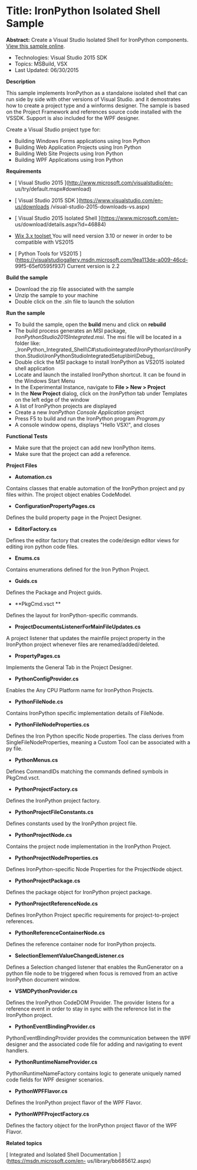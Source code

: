 # Title: IronPython Isolated Shell Sample
**Abstract:** Create a Visual Studio Isolated Shell for IronPython components.[ View this sample online](https://github.com/Microsoft/VSSDK-Extensibility-Samples).

* Technologies: Visual Studio 2015 SDK
* Topics: MSBuild, VSX
* Last Updated: 06/30/2015

**Description**

This sample implements IronPython as a standalone isolated shell that can run
side by side with other versions of Visual Studio. and it demostrates how to
create a project type and a winforms designer. The sample is based on the
Project Framework and references source code installed with the VSSDK. Support
is also included for the WPF designer.

Create a Visual Studio project type for:

  * Building Windows Forms applications using Iron Python 
  * Building Web Application Projects using Iron Python 
  * Building Web Site Projects using Iron Python 
  * Building WPF Applications using Iron Python 



**Requirements**

* [ Visual Studio 2015 ](http://www.microsoft.com/visualstudio/en-
us/try/default.mspx#download)

* [ Visual Studio 2015 SDK ](https://www.visualstudio.com/en-us/downloads
/visual-studio-2015-downloads-vs.aspx)

* [ Visual Studio 2015 Isolated Shell ](https://www.microsoft.com/en-
us/download/details.aspx?id=46884)

* [ Wix 3.x toolset ](http://wixtoolset.org/) You will need version 3.10 or
newer in order to be compatible with VS2015

* [ Python Tools for VS2015
](https://visualstudiogallery.msdn.microsoft.com/9ea113de-a009-46cd-
99f5-65ef0595f937) Current version is 2.2


**Build the sample**

  * Download the zip file associated with the sample 
  * Unzip the sample to your machine 
  * Double click on the .sln file to launch the solution 


**Run the sample**

  * To build the sample, open the **build** menu and click on **rebuild**
  * The build process generates an MSI package, _IronPythonStudio2015Integrated.msi_. The msi file will be located in a folder like: _IronPython_Integrated_Shell\C#\studiointegrated\IronPython\src\IronPython.Studio\IronPythonStudioIntegratedSetup\bin\Debug\_
  * Double click the MSI package to install IronPython as VS2015 isolated shell application
  * Locate and launch the installed IronPython shortcut. It can be found in the Windows Start Menu
  * In the Experimental Instance, navigate to **File &gt; New &gt; Project**
  * In the **New Project** dialog, click on the _IronPython_ tab under Templates on the left edge of the window
  * A list of IronPython projects are displayed
  * Create a new _IronPython Console Application_ project
  * Press F5 to build and run the IronPython program _Program.py_
  * A console window opens, displays "Hello VSX!", and closes


**Functional Tests**

  * Make sure that the project can add new IronPython items. 
  * Make sure that the project can add a reference. 



**Project Files**

* **Automation.cs**

Contains classes that enable automation of the IronPython project and py files
within. The project object enables CodeModel.

* **ConfigurationPropertyPages.cs**

Defines the build property page in the Project Designer.

* **EditorFactory.cs**

Defines the editor factory that creates the code/design editor views for
editing iron python code files.

* **Enums.cs**

Contains enumerations defined for the Iron Python Project.

* **Guids.cs**

Defines the Package and Project guids.

* **PkgCmd.vsct **

Defines the layout for IronPython-specific commands.

* **ProjectDocumentsListenerForMainFileUpdates.cs**

A project listener that updates the mainfile project property in the
IronPython project whenever files are renamed/added/deleted.

* **PropertyPages.cs**

Implements the General Tab in the Project Designer.

* **PythonConfigProvider.cs**

Enables the Any CPU Platform name for IronPython Projects.

* **PythonFileNode.cs**

Contains IronPython specific implementation details of FileNode.

* **PythonFileNodeProperties.cs**

Defines the Iron Python specific Node properties. The class derives from
SingleFileNodeProperties, meaning a Custom Tool can be associated with a py
file.

* **PythonMenus.cs**

Defines CommandIDs matching the commands defined symbols in PkgCmd.vsct.

* **PythonProjectFactory.cs**

Defines the IronPython project factory.

* **PythonProjectFileConstants.cs**

Defines constants used by the IronPython project file.

* **PythonProjectNode.cs**

Contains the project node implementation in the IronPython Project.

* **PythonProjectNodeProperties.cs**

Defines IronPython-specific Node Properties for the ProjectNode object.

* **PythonProjectPackage.cs**

Defines the package object for IronPython project package.

* **PythonProjectReferenceNode.cs**

Defines IronPython Project specific requirements for project-to-project
references.

* **PythonReferenceContainerNode.cs**

Defines the reference container node for IronPython projects.

* **SelectionElementValueChangedListener.cs**

Defines a Selection changed listener that enables the RunGenerator on a python
file node to be triggered when focus is removed from an active IronPython
document window.

* **VSMDPythonProvider.cs**

Defines the IronPython CodeDOM Provider. The provider listens for a reference
event in order to stay in sync with the reference list in the IronPython
project.

* **PythonEventBindingProvider.cs**

PythonEventBindingProvider provides the communication between the WPF designer
and the associated code file for adding and navigating to event handlers.

* **PythonRuntimeNameProvider.cs**

PythonRuntimeNameFactory contains logic to generate uniquely named code fields
for WPF designer scenarios.

* **PythonWPFFlavor.cs**

Defines the IronPython project flavor of the WPF Flavor.

* **PythonWPFProjectFactory.cs**

Defines the factory object for the IronPython project flavor of the WPF
Flavor.



**Related topics**

[ Integrated and Isolated Shell Documentation ](https://msdn.microsoft.com/en-
us/library/bb685612.aspx)



